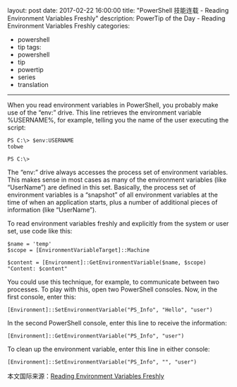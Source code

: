 ﻿layout: post
date: 2017-02-22 16:00:00
title: "PowerShell 技能连载 - Reading Environment Variables Freshly"
description: PowerTip of the Day - Reading Environment Variables Freshly
categories:
- powershell
- tip
tags:
- powershell
- tip
- powertip
- series
- translation
---
When you read environment variables in PowerShell, you probably make use of the “env:” drive. This line retrieves the environment variable %USERNAME%, for example, telling you the name of the user executing the script:

     
    PS C:\> $env:USERNAME
    tobwe
    
    PS C:\>
     

The “env:” drive always accesses the process set of environment variables. This makes sense in most cases as many of the environment variables (like “UserName”) are defined in this set. Basically, the process set of environment variables is a “snapshot” of all environment variables at the time of when an application starts, plus a number of additional pieces of information (like “UserName”).

To read environment variables freshly and explicitly from the system or user set, use code like this:

    $name = 'temp'
    $scope = [EnvironmentVariableTarget]::Machine
    
    $content = [Environment]::GetEnvironmentVariable($name, $scope)
    "Content: $content"
    

You could use this technique, for example, to communicate between two processes. To play with this, open two PowerShell consoles. Now, in the first console, enter this:

    [Environment]::SetEnvironmentVariable("PS_Info", "Hello", "user")
    

In the second PowerShell console, enter this line to receive the information:

    [Environment]::GetEnvironmentVariable("PS_Info", "user") 
    

To clean up the environment variable, enter this line in either console:

    [Environment]::SetEnvironmentVariable("PS_Info", "", "user")

<!--more-->
本文国际来源：[Reading Environment Variables Freshly](http://community.idera.com/powershell/powertips/b/tips/posts/reading-environment-variables-freshly)
